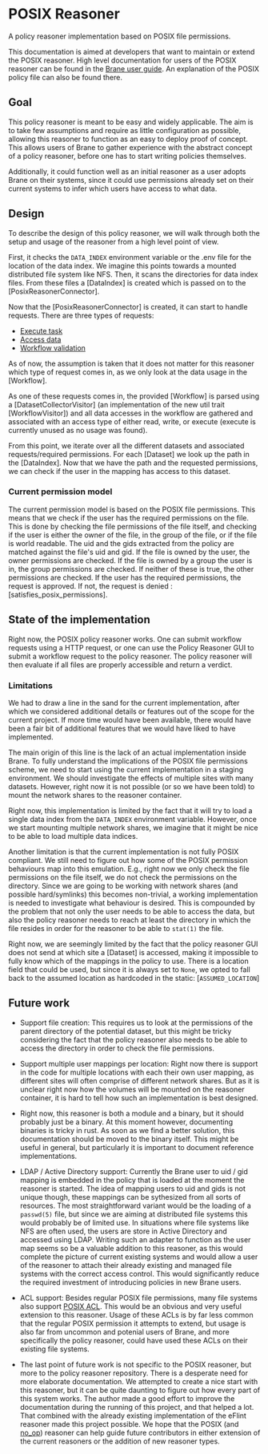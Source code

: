 POSIX Reasoner
==============

A policy reasoner implementation based on POSIX file permissions.

This documentation is aimed at developers that want to maintain or extend the POSIX reasoner. High level documentation
for users of the POSIX reasoner can be found in the [Brane user
guide](https://wiki.enablingpersonalizedinterventions.nl/user-guide/). An explanation of the POSIX policy file can also
be found there.

## Goal

This policy reasoner is meant to be easy and widely applicable. The aim is to take few assumptions and require as little
configuration as possible, allowing this reasoner to function as an easy to deploy proof of concept. This allows users
of Brane to gather experience with the abstract concept of a policy reasoner, before one has to start writing policies
themselves.

Additionally, it could function well as an initial reasoner as a user adopts Brane on their systems, since it could use
permissions already set on their current systems to infer which users have access to what data.

## Design

To describe the design of this policy reasoner, we will walk through both the setup and usage of the reasoner from a
high level point of view.

First, it checks the `DATA_INDEX` environment variable or the .env file for the location of the data index. We imagine
this points towards a mounted distributed file system like NFS. Then, it scans the directories for data index files.
From these files a [DataIndex] is created which is passed on to the [PosixReasonerConnector].

Now that the [PosixReasonerConnector] is created, it can start to handle requests. There are three types of requests:

- [Execute task](fn@PosixReasonerConnector::execute_task)
- [Access data](fn@PosixReasonerConnector::access_data_request)
- [Workflow validation](fn@PosixReasonerConnector::workflow_validation_request)

As of now, the assumption is taken that it does not matter for this reasoner which type of request comes in, as we only
look at the data usage in the [Workflow].

As one of these requests comes in, the provided [Workflow] is parsed using a [DatasetCollectorVisitor] (an
implementation of the new util trait [WorkflowVisitor]) and all data accesses in the workflow are gathered and
associated with an access type of either read, write, or execute (execute is currently unused as no usage was found).

From this point, we iterate over all the different datasets and associated requests/required permissions. For each
[Dataset] we look up the path in the [DataIndex]. Now that we have the path and the requested permissions, we can check
if the user in the mapping has access to this dataset.

### Current permission model

The current permission model is based on the POSIX file permissions. This means that we check if the user has the
required permissions on the file. This is done by checking the file permissions of the file itself, and checking if the
user is either the owner of the file, in the group of the file, or if the file is world readable. The uid and the gids
extracted from the policy are matched against the file's uid and gid. If the file is owned by the user, the owner
permissions are checked. If the file is owned by a group the user is in, the group permissions are checked. If neither
of these is true, the other permissions are checked. If the user has the required permissions, the request is approved.
If not, the request is denied : [satisfies_posix_permissions].


## State of the implementation

Right now, the POSIX policy reasoner works. One can submit workflow requests using a HTTP request, or one can use the
Policy Reasoner GUI to submit a workflow request to the policy reasoner. The policy reasoner will then evaluate if all
files are properly accessible and return a verdict.

### Limitations

We had to draw a line in the sand for the current implementation, after which we considered additional details or
features out of the scope for the current project. If more time would have been available, there would have been a fair
bit of additional features that we would have liked to have implemented.

The main origin of this line is the lack of an actual implementation inside Brane. To fully understand the implications
of the POSIX file permissions scheme, we need to start using the current implementation in a staging environment. We
should investigate the effects of multiple sites with many datasets. However, right now it is not possible (or so we
have been told) to mount the network shares to the reasoner container.

Right now, this implementation is limited by the fact that it will try to load a single data index from the `DATA_INDEX`
environment variable. However, once we start mounting multiple network shares, we imagine that it might be nice to be
able to load multiple data indices.

Another limitation is that the current implementation is not fully POSIX compliant. We still need to figure out how some
of the POSIX permission behaviours map into this emulation. E.g., right now we only check the file permissions on the
file itself, we do not check the permissions on the directory. Since we are going to be working with network shares (and
possible hard/symlinks) this becomes non-trivial, a working implementation is needed to investigate what behaviour is
desired. This is compounded by the problem that not only the user needs to be able to access the data, but also the
policy reasoner needs to reach at least the directory in which the file resides in order for the reasoner to be able to
`stat(1)` the file.

Right now, we are seemingly limited by the fact that the policy reasoner GUI does not send at which site a [Dataset] is
accessed, making it impossible to fully know which of the mappings in the policy to use. There is a location field that
could be used, but since it is always set to `None`, we opted to fall back to the assumed location as hardcoded in the
static: [`ASSUMED_LOCATION`]

## Future work

- Support file creation: This requires us to look at the permissions of the parent directory of the potential dataset,
  but this might be tricky considering the fact that the policy reasoner also needs to be able to access the directory
  in order to check the file permissions.

- Support multiple user mappings per location: Right now there is support in the code for multiple locations with each
  their own user mapping, as different sites will often comprise of different network shares. But as it is unclear right
  now how the volumes will be mounted on the reasoner container, it is hard to tell how such an implementation is best
  designed.

- Right now, this reasoner is both a module and a binary, but it should probably just be a binary. At this moment
  however, documenting binaries is tricky in rust. As soon as we find a better solution, this documentation should be
  moved to the binary itself. This might be useful in general, but particularly it is important to document reference
  implementations.

- LDAP / Active Directory support: Currently the Brane user to uid / gid mapping is embedded in the policy that is
  loaded at the moment the reasoner is started. The idea of mapping users to uid and gids is not unique though, these
  mappings can be sythesized from all sorts of resources. The most straightforward variant would be the loading of a
  `passwd(5)` file, but since we are aiming at distributed file systems this would probably be of limited use. In
  situations where file systems like NFS are often used, the users are store in Active Directory and accessed using
  LDAP. Writing such an adapter to function as the user map seems so be a valuable addition to this reasoner, as this
  would complete the picture of current existing systems and would allow a user of the reasoner to attach their already
  existing and managed file systems with the correct access control. This would significantly reduce the required
  investment of introducing policies in new Brane users.

- ACL support: Besides regular POSIX file permissions, many file systems also support [POSIX
  ACL](https://web.archive.org/web/20240210045229/https://www.usenix.org/legacy/publications/library/proceedings/usenix03/tech/freenix03/full_papers/gruenbacher/gruenbacher_html/main.html).
  This would be an obvious and very useful extension to this reasoner. Usage of these ACLs is by far less common that
  the regular POSIX permission it attempts to extend, but usage is also far from uncommon and potenial users of Brane,
  and more specifically the policy reasoner, could have used these ACLs on their existing file systems.

- The last point of future work is not specific to the POSIX reasoner, but more to the policy reasoner repository. There
  is a desperate need for more elaborate documentation. We attempted to create a nice start with this reasoner, but it
  can be quite daunting to figure out how every part of this system works. The author made a good effort to improve the
  documentation during the running of this project, and that helped a lot. That combined with the already existing
  implementation of the eFlint reasoner made this project possible. We hope that the POSIX (and [no_op](crate::no_op))
  reasoner can help guide future contributors in either extension of the current reasoners or the addition of new
  reasoner types.
